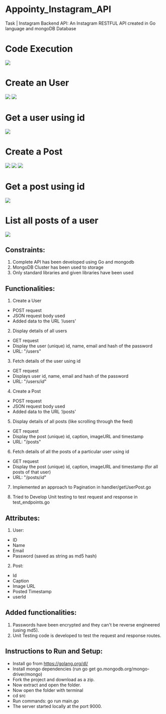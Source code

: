 # Appointy_Instagram_API
Task  | Instagram Backend API: 
An Instagram RESTFUL API created in Go language and mongoDB Database

# Code Execution
![](https://github.com/kartik0406/Appointy_Instagram_API/blob/master/src/screenshots/img1.png)

# Create an User
![](https://github.com/kartik0406/Appointy_Instagram_API/blob/master/src/screenshots/img2.png)
![](https://github.com/kartik0406/Appointy_Instagram_API/blob/master/src/screenshots/img3.png)

# Get a user using id
![](https://github.com/kartik0406/Appointy_Instagram_API/blob/master/src/screenshots/img4.png)
 
# Create a Post
![](https://github.com/kartik0406/Appointy_Instagram_API/blob/master/src/screenshots/img5.png)
![](https://github.com/kartik0406/Appointy_Instagram_API/blob/master/src/screenshots/img6.png)
![](https://github.com/kartik0406/Appointy_Instagram_API/blob/master/src/screenshots/img7.png)
  
# Get a post using id
![](https://github.com/kartik0406/Appointy_Instagram_API/blob/master/src/screenshots/img8.png)
  
# List all posts of a user
![](https://github.com/kartik0406/Appointy_Instagram_API/blob/master/src/screenshots/img9.png)


## Constraints:

1. Complete API has been developed using Go and mongodb
2. MongoDB Cluster has been used to storage
3. Only standard libraries and given libraries have been used

## Functionalities:

1. Create a User
* POST request
* JSON request body used
* Added data to the URL ‘/users'

2. Display details of all users
* GET request
* Display the user (unique) id, name, email and hash of the password
* URL: "/users"

3. Fetch details of the user using id
* GET request
* Displays user id, name, email and hash of the password
* URL: "/users/_id_"

4. Create a Post
* POST request
* JSON request body used
* Added data to the URL ‘/posts'

5. Display details of all posts (like scrolling through the feed)
* GET request
* Display the post (unique) id, caption, imageURL and timestamp
* URL: "/posts"

6. Fetch details of all the posts of a particular user using id
* GET request
* Display the post (unique) id, caption, imageURL and timestamp (for all posts of that user)
* URL: "/posts/_id_"

7. Implemented an approach to Pagination in handler/getUserPost.go

8. Tried to Develop Unit testing to test request and response in test_endpoints.go

## Attributes:

1. User:
* ID
* Name
* Email
* Password (saved as string as md5 hash)

2. Post:
* Id
* Caption
* Image URL
* Posted Timestamp
* userId

## Added functionalities:

1. Passwords have been encrypted and they can't be reverse engineered (using md5).
2. Unit Testing code is developed to test the request and response routes. 

## Instructions to Run and Setup:
- Install go from https://golang.org/dl/
- Install mongo dependencies (run go get go.mongodb.org/mongo-driver/mongo)
- Fork the project and download as a zip.
- Now extract and open the folder.
- Now open the folder with terminal 
- cd src 
- Run commands: go run main.go
- The server started locally at the port 9000.
